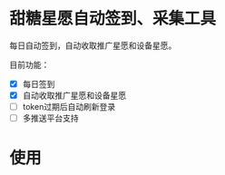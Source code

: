 ﻿# 甜糖星愿自动签到、采集工具

每日自动签到，自动收取推广星愿和设备星愿。

目前功能：

- [x] 每日签到
- [x] 自动收取推广星愿和设备星愿
- [ ] token过期后自动刷新登录
- [ ] 多推送平台支持

# 使用

